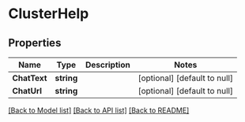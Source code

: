 # ClusterHelp

## Properties
Name | Type | Description | Notes
------------ | ------------- | ------------- | -------------
**ChatText** | **string** |  | [optional] [default to null]
**ChatUrl** | **string** |  | [optional] [default to null]

[[Back to Model list]](../README.md#documentation-for-models) [[Back to API list]](../README.md#documentation-for-api-endpoints) [[Back to README]](../README.md)


